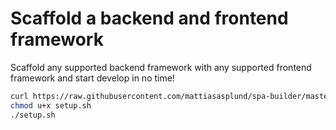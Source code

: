 # Scaffold a backend and frontend framework

Scaffold any supported backend framework with any supported frontend framework and start develop in no time!

```sh
curl https://raw.githubusercontent.com/mattiasasplund/spa-builder/master/getsetup.sh | sh
chmod u+x setup.sh
./setup.sh
```
